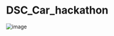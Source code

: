 # DSC_Car_hackathon


![image](https://github.com/user-attachments/assets/5adb2be4-637a-4297-b606-37af93cd151f)


